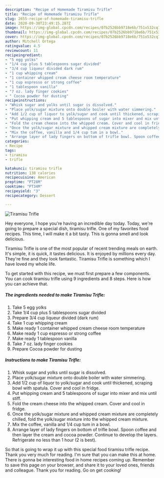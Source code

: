 ```yaml
---
description: "Recipe of Homemade Tiramisu Trifle"
title: "Recipe of Homemade Tiramisu Trifle"
slug: 2655-recipe-of-homemade-tiramisu-trifle
date: 2020-09-30T23:49:15.287Z
image: https://img-global.cpcdn.com/recipes/07b2526bb9718e6b/751x532cq70/tiramisu-trifle-recipe-main-photo.jpg
thumbnail: https://img-global.cpcdn.com/recipes/07b2526bb9718e6b/751x532cq70/tiramisu-trifle-recipe-main-photo.jpg
cover: https://img-global.cpcdn.com/recipes/07b2526bb9718e6b/751x532cq70/tiramisu-trifle-recipe-main-photo.jpg
author: Mitchell Ortega
ratingvalue: 4.5
reviewcount: 11
recipeingredient:
- "5 egg yolks"
- "1/4 cup plus 5 tablespoons sugar divided"
- "3/4 cup liqueur divided dark rum"
- "1 cup whipping cream"
- "1 container whipped cream cheese room temperature"
- "1 cup espresso or strong coffee"
- "1 tablespoon vanilla"
- "7 oz. lady finger cookies"
- " Cocoa powder for dusting"
recipeinstructions:
- "Whisk sugar and yolks until sugar is dissolved."
- "Place yolk/sugar mixture onto double boiler with water simmering."
- "Add 1/2 cup of liquor to yolk/sugar and cook until thickened, scraping bowl with spatula. Cover and cool in fridge."
- "Put whipping cream and 5 tablespoons of sugar into mixer and mix until stiff."
- "Fold the cream cheese into the whipped cream. Cover and cool in fridge."
- "Once the yolk/sugar mixture and whipped cream mixture are completely chilled, fold the yolk/sugar mixture into the whipped cream mixture."
- "Mix the coffee, vanilla and 1/4 cup tum in a bowl."
- "Arrange layer of lady fingers on bottom of trifle bowl. Spoon coffee and then layer the cream and cocoa powder. Continue to develop the layers. Refrigerate no less than 1 hour (2 is best)."
categories:
- Recipe
tags:
- tiramisu
- trifle

katakunci: tiramisu trifle 
nutrition: 138 calories
recipecuisine: American
preptime: "PT28M"
cooktime: "PT34M"
recipeyield: "3"
recipecategory: Dessert

---
```



![Tiramisu Trifle](https://img-global.cpcdn.com/recipes/07b2526bb9718e6b/751x532cq70/tiramisu-trifle-recipe-main-photo.jpg)

Hey everyone, I hope you're having an incredible day today. Today, we're going to prepare a special dish, tiramisu trifle. One of my favorites food recipes. This time, I will make it a bit tasty. This is gonna smell and look delicious.

Tiramisu Trifle is one of the most popular of recent trending meals on earth. It's simple, it is quick, it tastes delicious. It is enjoyed by millions every day. They're fine and they look fantastic. Tiramisu Trifle is something which I have loved my whole life.




To get started with this recipe, we must first prepare a few components. You can cook tiramisu trifle using 9 ingredients and 8 steps. Here is how you can achieve that.

<!--inarticleads1-->

##### The ingredients needed to make Tiramisu Trifle:

1. Take 5 egg yolks
1. Take 1/4 cup plus 5 tablespoons sugar divided
1. Prepare 3/4 cup liqueur divided (dark rum)
1. Take 1 cup whipping cream
1. Make ready 1 container whipped cream cheese room temperature
1. Make ready 1 cup espresso or strong coffee
1. Make ready 1 tablespoon vanilla
1. Take 7 oz. lady finger cookies
1. Prepare  Cocoa powder for dusting




<!--inarticleads2-->

##### Instructions to make Tiramisu Trifle:

1. Whisk sugar and yolks until sugar is dissolved.
1. Place yolk/sugar mixture onto double boiler with water simmering.
1. Add 1/2 cup of liquor to yolk/sugar and cook until thickened, scraping bowl with spatula. Cover and cool in fridge.
1. Put whipping cream and 5 tablespoons of sugar into mixer and mix until stiff.
1. Fold the cream cheese into the whipped cream. Cover and cool in fridge.
1. Once the yolk/sugar mixture and whipped cream mixture are completely chilled, fold the yolk/sugar mixture into the whipped cream mixture.
1. Mix the coffee, vanilla and 1/4 cup tum in a bowl.
1. Arrange layer of lady fingers on bottom of trifle bowl. Spoon coffee and then layer the cream and cocoa powder. Continue to develop the layers. Refrigerate no less than 1 hour (2 is best).




So that is going to wrap it up with this special food tiramisu trifle recipe. Thank you very much for reading. I'm sure that you can make this at home. There is gonna be interesting food in home recipes coming up. Remember to save this page on your browser, and share it to your loved ones, friends and colleague. Thank you for reading. Go on get cooking!
